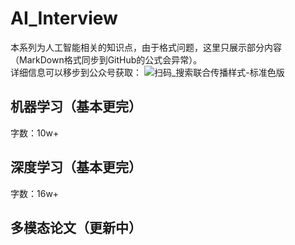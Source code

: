 # AI_Interview
本系列为人工智能相关的知识点，由于格式问题，这里只展示部分内容（MarkDown格式同步到GitHub的公式会异常）。  
详细信息可以移步到公众号获取：
![扫码_搜索联合传播样式-标准色版](https://github.com/user-attachments/assets/1dcb11f1-b0a8-4410-b29e-de9c625d9a0d)

## 机器学习（基本更完）
字数：10w+

## 深度学习（基本更完）
字数：16w+

## 多模态论文（更新中）

